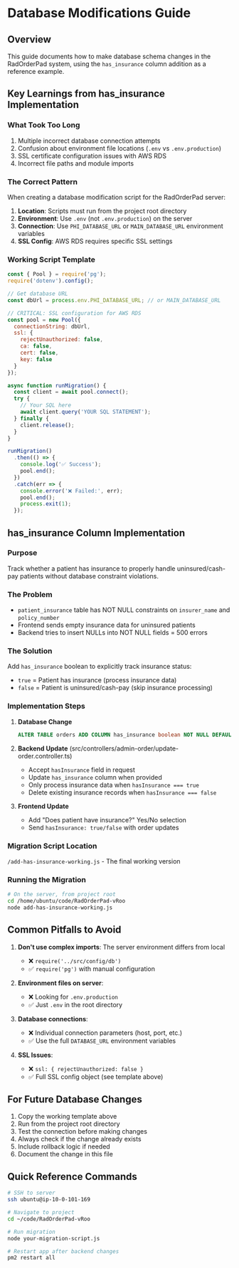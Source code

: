 # Database Modifications Guide

## Overview
This guide documents how to make database schema changes in the RadOrderPad system, using the `has_insurance` column addition as a reference example.

## Key Learnings from has_insurance Implementation

### What Took Too Long
1. Multiple incorrect database connection attempts
2. Confusion about environment file locations (`.env` vs `.env.production`)
3. SSL certificate configuration issues with AWS RDS
4. Incorrect file paths and module imports

### The Correct Pattern

When creating a database modification script for the RadOrderPad server:

1. **Location**: Scripts must run from the project root directory
2. **Environment**: Use `.env` (not `.env.production`) on the server
3. **Connection**: Use `PHI_DATABASE_URL` or `MAIN_DATABASE_URL` environment variables
4. **SSL Config**: AWS RDS requires specific SSL settings

### Working Script Template

```javascript
const { Pool } = require('pg');
require('dotenv').config();

// Get database URL
const dbUrl = process.env.PHI_DATABASE_URL; // or MAIN_DATABASE_URL

// CRITICAL: SSL configuration for AWS RDS
const pool = new Pool({
  connectionString: dbUrl,
  ssl: {
    rejectUnauthorized: false,
    ca: false,
    cert: false,
    key: false
  }
});

async function runMigration() {
  const client = await pool.connect();
  try {
    // Your SQL here
    await client.query('YOUR SQL STATEMENT');
  } finally {
    client.release();
  }
}

runMigration()
  .then(() => {
    console.log('✅ Success');
    pool.end();
  })
  .catch(err => {
    console.error('❌ Failed:', err);
    pool.end();
    process.exit(1);
  });
```

## has_insurance Column Implementation

### Purpose
Track whether a patient has insurance to properly handle uninsured/cash-pay patients without database constraint violations.

### The Problem
- `patient_insurance` table has NOT NULL constraints on `insurer_name` and `policy_number`
- Frontend sends empty insurance data for uninsured patients
- Backend tries to insert NULLs into NOT NULL fields = 500 errors

### The Solution
Add `has_insurance` boolean to explicitly track insurance status:
- `true` = Patient has insurance (process insurance data)
- `false` = Patient is uninsured/cash-pay (skip insurance processing)

### Implementation Steps

1. **Database Change**
   ```sql
   ALTER TABLE orders ADD COLUMN has_insurance boolean NOT NULL DEFAULT false;
   ```

2. **Backend Update** (src/controllers/admin-order/update-order.controller.ts)
   - Accept `hasInsurance` field in request
   - Update `has_insurance` column when provided
   - Only process insurance data when `hasInsurance === true`
   - Delete existing insurance records when `hasInsurance === false`

3. **Frontend Update**
   - Add "Does patient have insurance?" Yes/No selection
   - Send `hasInsurance: true/false` with order updates

### Migration Script Location
`/add-has-insurance-working.js` - The final working version

### Running the Migration
```bash
# On the server, from project root
cd /home/ubuntu/code/RadOrderPad-vRoo
node add-has-insurance-working.js
```

## Common Pitfalls to Avoid

1. **Don't use complex imports**: The server environment differs from local
   - ❌ `require('../src/config/db')`
   - ✅ `require('pg')` with manual configuration

2. **Environment files on server**:
   - ❌ Looking for `.env.production`
   - ✅ Just `.env` in the root directory

3. **Database connections**:
   - ❌ Individual connection parameters (host, port, etc.)
   - ✅ Use the full `DATABASE_URL` environment variables

4. **SSL Issues**:
   - ❌ `ssl: { rejectUnauthorized: false }`
   - ✅ Full SSL config object (see template above)

## For Future Database Changes

1. Copy the working template above
2. Run from the project root directory
3. Test the connection before making changes
4. Always check if the change already exists
5. Include rollback logic if needed
6. Document the change in this file

## Quick Reference Commands

```bash
# SSH to server
ssh ubuntu@ip-10-0-101-169

# Navigate to project
cd ~/code/RadOrderPad-vRoo

# Run migration
node your-migration-script.js

# Restart app after backend changes
pm2 restart all
```